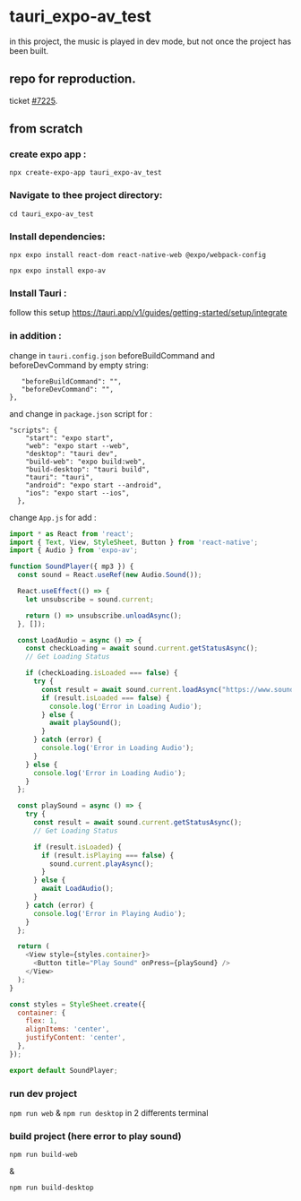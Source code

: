 # tauri_expo-av_test
in this project, the music is played in dev mode, but not once the project has been built.

## repo for reproduction.

ticket [#7225](https://github.com/tauri-apps/tauri/issues/7225).

## from scratch
### create expo app :
```npx create-expo-app tauri_expo-av_test```

### Navigate to thee project directory:
```cd tauri_expo-av_test```

### Install dependencies:

```npx expo install react-dom react-native-web @expo/webpack-config```

```npx expo install expo-av```

### Install Tauri :

follow this setup  https://tauri.app/v1/guides/getting-started/setup/integrate

### in addition : 

change in ```tauri.config.json``` beforeBuildCommand and beforeDevCommand by empty string:

 ``` "build": {
    "beforeBuildCommand": "",
    "beforeDevCommand": "",
 },
 ```

and change in ```package.json``` script for :
 
```
"scripts": {
    "start": "expo start",
    "web": "expo start --web",
    "desktop": "tauri dev",
    "build-web": "expo build:web",
    "build-desktop": "tauri build",
    "tauri": "tauri",
    "android": "expo start --android",
    "ios": "expo start --ios",
  },
```
change ```App.js``` for add :

```javascript
import * as React from 'react';
import { Text, View, StyleSheet, Button } from 'react-native';
import { Audio } from 'expo-av';

function SoundPlayer({ mp3 }) {
  const sound = React.useRef(new Audio.Sound());

  React.useEffect(() => {
    let unsubscribe = sound.current;

    return () => unsubscribe.unloadAsync();
  }, []);

  const LoadAudio = async () => {
    const checkLoading = await sound.current.getStatusAsync();
    // Get Loading Status

    if (checkLoading.isLoaded === false) {
      try {
        const result = await sound.current.loadAsync("https://www.soundhelix.com/examples/mp3/SoundHelix-Song-1.mp3", {}, true);
        if (result.isLoaded === false) {
          console.log('Error in Loading Audio');
        } else {
          await playSound();
        }
      } catch (error) {
        console.log('Error in Loading Audio');
      }
    } else {
      console.log('Error in Loading Audio');
    }
  };

  const playSound = async () => {
    try {
      const result = await sound.current.getStatusAsync();
      // Get Loading Status

      if (result.isLoaded) {
        if (result.isPlaying === false) {
          sound.current.playAsync();
        }
      } else {
        await LoadAudio();
      }
    } catch (error) {
      console.log('Error in Playing Audio');
    }
  };

  return (
    <View style={styles.container}>
      <Button title="Play Sound" onPress={playSound} />
    </View>
  );
}

const styles = StyleSheet.create({
  container: {
    flex: 1,
    alignItems: 'center',
    justifyContent: 'center',
  },
});

export default SoundPlayer;
```

### run dev project

```npm run web``` &  ```npm run desktop``` in 2 differents terminal

### build project (here error to play sound)

```npm run build-web```

&

```npm run build-desktop```
